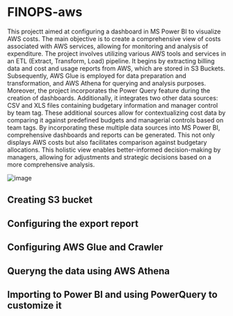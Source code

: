 # FINOPS-aws

This projectt aimed at configuring a dashboard in MS Power BI to visualize AWS costs. The main objective is to create a comprehensive view of costs associated with AWS services, allowing for monitoring and analysis of expenditure. The project involves utilizing various AWS tools and services in an ETL (Extract, Transform, Load) pipeline. It begins by extracting billing data and cost and usage reports from AWS, which are stored in S3 Buckets. Subsequently, AWS Glue is employed for data preparation and transformation, and AWS Athena for querying and analysis purposes. Moreover, the project incorporates the Power Query feature during the creation of dashboards. Additionally, it integrates two other data sources: CSV and XLS files containing budgetary information and manager control by team tag. These additional sources allow for contextualizing cost data by comparing it against predefined budgets and managerial controls based on team tags. By incorporating these multiple data sources into MS Power BI, comprehensive dashboards and reports can be generated. This not only displays AWS costs but also facilitates comparison against budgetary allocations. This holistic view enables better-informed decision-making by managers, allowing for adjustments and strategic decisions based on a more comprehensive analysis.

![image](https://github.com/glauberss2007/FINOPS-aws/assets/22028539/342f26a4-9151-4e63-ae70-3148d7274195)

## Creating S3 bucket

## Configuring the export report

## Configuring AWS Glue and Crawler

## Queryng the data using AWS Athena

## Importing to Power BI and using PowerQuery to customize it
